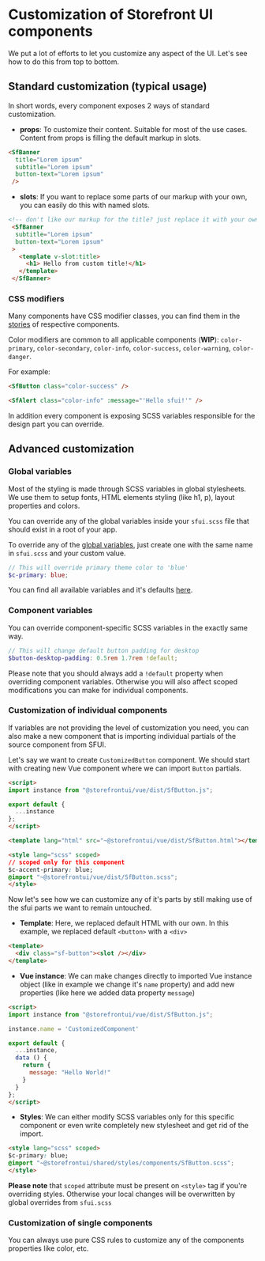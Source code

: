 # Customization of Storefront UI components

We put a lot of efforts to let you customize any aspect of the UI.
Let's see how to do this from top to bottom.

## Standard customization (typical usage)

In short words, every component exposes 2 ways of standard customization.

- **props**:
To customize their content.
Suitable for most of the use cases.
Content from props is filling the default markup in slots.

```html
<SfBanner
  title="Lorem ipsum"
  subtitle="Lorem ipsum"
  button-text="Lorem ipsum"
 />
```

- **slots**:
If you want to replace some parts of our markup with your own,
you can easily do this with named slots.

```html
<!-- don't like our markup for the title? just replace it with your own :) -->
 <SfBanner
  subtitle="Lorem ipsum"
  button-text="Lorem ipsum"
 >
   <template v-slot:title>
     <h1> Hello from custom title!</h1>
   </template>
 </SfBanner>
```

### CSS modifiers

Many components have CSS modifier classes, you can find them
in the [stories](https://storybook.storefrontui.io/) of respective components.

Color modifiers are common to all applicable components (**WIP**):
`color-primary`, `color-secondary`, `color-info`, `color-success`,
`color-warning`, `color-danger`.

For example:

```html
<SfButton class="color-success" />
```

```html
<SfAlert class="color-info" :message="'Hello sfui!'" />
```

In addition every component is exposing SCSS variables
responsible for the design part you can override.

## Advanced customization

### Global variables

Most of the styling is made through SCSS variables in global stylesheets.
We use them to setup fonts, HTML elements styling (like h1, p), layout properties and colors.

You can override any of the global variables inside your `sfui.scss`
file that should exist in a root of your app.

To override any of the
[global variables](https://github.com/DivanteLtd/storefront-ui/tree/master/packages/shared/styles/variables),
just create one with the same name in `sfui.scss` and your custom value.

```scss
// This will override primary theme color to 'blue'
$c-primary: blue;
```

You can find all available variables and it's defaults
[here](https://github.com/DivanteLtd/storefront-ui/tree/master/packages/shared/styles/variables).

### Component variables

You can override component-specific SCSS variables in the exactly same way.

```scss
// This will change default button padding for desktop
$button-desktop-padding: 0.5rem 1.7rem !default;
```

Please note that you should always add a `!default` property when overriding component variables.
Otherwise you will also affect scoped modifications you can make for individual components.

### Customization of individual components

If variables are not providing the level of customization you need,
you can also make a new component that is importing individual partials
of the source component from SFUI.

Let's say we want to create `CustomizedButton` component.
We should start with creating new Vue component where we can
import `Button` partials.

```html
<script>
import instance from "@storefrontui/vue/dist/SfButton.js";

export default {
  ...instance
};
</script>

<template lang="html" src="~@storefrontui/vue/dist/SfButton.html"></template>

<style lang="scss" scoped>
// scoped only for this component
$c-accent-primary: blue;
@import "~@storefrontui/vue/dist/SfButton.scss";
</style>
```

Now let's see how we can customize any of it's
parts by still making use of the sfui parts we want to remain untouched.

- **Template**:
Here, we replaced default HTML with our own.
In this example, we replaced default `<button>` with a `<div>`

```html
<template>
  <div class="sf-button"><slot /></div>
</template>
```

- **Vue instance**:
We can make changes directly to imported
Vue instance object (like in example we change it's `name` property)
and add new properties (like here we added data property `message`)

```html
<script>
import instance from "@storefrontui/vue/dist/SfButton.js";

instance.name = 'CustomizedComponent'

export default {
  ...instance,
  data () {
    return {
      message: "Hello World!"
    }
  }
};
</script>
```

- **Styles**:
We can either modify SCSS variables only for this specific component
or even write completely new stylesheet and get rid of the import.

```html
<style lang="scss" scoped>
$c-primary: blue;
@import "~@storefrontui/shared/styles/components/SfButton.scss";
</style>
```

**Please note** that `scoped` attribute must be present on `<style>`
tag if you're overriding styles.
Otherwise your local changes will be overwritten by global overrides from `sfui.scss`

### Customization of single components

You can always use pure CSS rules to customize any of the components properties like color, etc.
